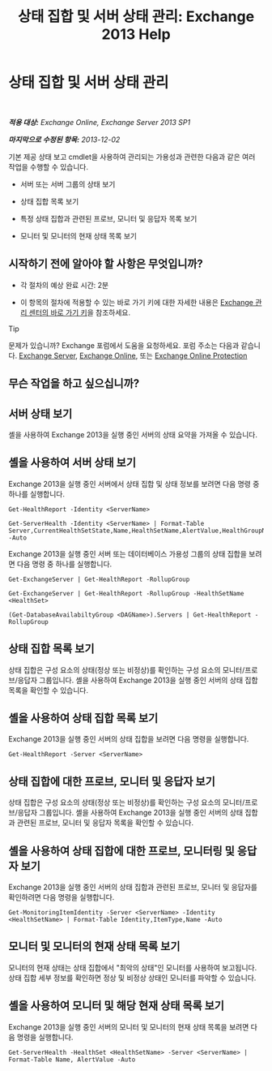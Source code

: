﻿---
title: '상태 집합 및 서버 상태 관리: Exchange 2013 Help'
TOCTitle: 상태 집합 및 서버 상태 관리
ms:assetid: a4f84312-6cfa-4f17-9707-676aadab1143
ms:mtpsurl: https://technet.microsoft.com/ko-kr/library/Dn482054(v=EXCHG.150)
ms:contentKeyID: 59890395
ms.date: 05/22/2018
mtps_version: v=EXCHG.150
ms.translationtype: MT
---

# 상태 집합 및 서버 상태 관리

 

_**적용 대상:** Exchange Online, Exchange Server 2013 SP1_

_**마지막으로 수정된 항목:** 2013-12-02_

기본 제공 상태 보고 cmdlet을 사용하여 관리되는 가용성과 관련한 다음과 같은 여러 작업을 수행할 수 있습니다.

  - 서버 또는 서버 그룹의 상태 보기

  - 상태 집합 목록 보기

  - 특정 상태 집합과 관련된 프로브, 모니터 및 응답자 목록 보기

  - 모니터 및 모니터의 현재 상태 목록 보기

## 시작하기 전에 알아야 할 사항은 무엇입니까?

  - 각 절차의 예상 완료 시간: 2분

  - 이 항목의 절차에 적용할 수 있는 바로 가기 키에 대한 자세한 내용은 [Exchange 관리 센터의 바로 가기 키](keyboard-shortcuts-in-the-exchange-admin-center-exchange-online-protection-help.md)을 참조하세요.


> [!TIP]
> 문제가 있습니까? Exchange 포럼에서 도움을 요청하세요. 포럼 주소는 다음과 같습니다. <A href="https://go.microsoft.com/fwlink/p/?linkid=60612">Exchange Server</A>, <A href="https://go.microsoft.com/fwlink/p/?linkid=267542">Exchange Online</A>, 또는 <A href="https://go.microsoft.com/fwlink/p/?linkid=285351">Exchange Online Protection</A>



## 무슨 작업을 하고 싶으십니까?

## 서버 상태 보기

셸을 사용하여 Exchange 2013을 실행 중인 서버의 상태 요약을 가져올 수 있습니다.

## 셸을 사용하여 서버 상태 보기

Exchange 2013을 실행 중인 서버에서 상태 집합 및 상태 정보를 보려면 다음 명령 중 하나를 실행합니다.

```
Get-HealthReport -Identity <ServerName>
```

```
Get-ServerHealth -Identity <ServerName> | Format-Table Server,CurrentHealthSetState,Name,HealthSetName,AlertValue,HealthGroupName -Auto
```

Exchange 2013을 실행 중인 서버 또는 데이터베이스 가용성 그룹의 상태 집합을 보려면 다음 명령 중 하나를 실행합니다.

```
Get-ExchangeServer | Get-HealthReport -RollupGroup
```

```
Get-ExchangeServer | Get-HealthReport -RollupGroup -HealthSetName <HealthSet>
```

```
(Get-DatabaseAvailabiltyGroup <DAGName>).Servers | Get-HealthReport -RollupGroup
```

## 상태 집합 목록 보기

상태 집합은 구성 요소의 상태(정상 또는 비정상)를 확인하는 구성 요소의 모니터/프로브/응답자 그룹입니다. 셸을 사용하여 Exchange 2013을 실행 중인 서버의 상태 집합 목록을 확인할 수 있습니다.

## 셸을 사용하여 상태 집합 목록 보기

Exchange 2013을 실행 중인 서버의 상태 집합을 보려면 다음 명령을 실행합니다.

    Get-HealthReport -Server <ServerName>

## 상태 집합에 대한 프로브, 모니터 및 응답자 보기

상태 집합은 구성 요소의 상태(정상 또는 비정상)를 확인하는 구성 요소의 모니터/프로브/응답자 그룹입니다. 셸을 사용하여 Exchange 2013을 실행 중인 서버의 상태 집합과 관련된 프로브, 모니터 및 응답자 목록을 확인할 수 있습니다.

## 셸을 사용하여 상태 집합에 대한 프로브, 모니터링 및 응답자 보기

Exchange 2013을 실행 중인 서버의 상태 집합과 관련된 프로브, 모니터 및 응답자를 확인하려면 다음 명령을 실행합니다.

    Get-MonitoringItemIdentity -Server <ServerName> -Identity <HealthSetName> | Format-Table Identity,ItemType,Name -Auto

## 모니터 및 모니터의 현재 상태 목록 보기

모니터의 현재 상태는 상태 집합에서 "최악의 상태"인 모니터를 사용하여 보고됩니다. 상태 집합 세부 정보를 확인하면 정상 및 비정상 상태인 모니터를 파악할 수 있습니다.

## 셸을 사용하여 모니터 및 해당 현재 상태 목록 보기

Exchange 2013을 실행 중인 서버의 모니터 및 모니터의 현재 상태 목록을 보려면 다음 명령을 실행합니다.

    Get-ServerHealth -HealthSet <HealthSetName> -Server <ServerName> | Format-Table Name, AlertValue -Auto

